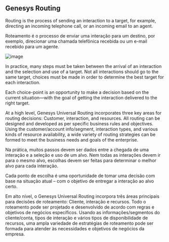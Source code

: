 ## Genesys Routing

Routing is the process of sending an interaction to a target, for example, directing an incoming telephone call, or an incoming email to an agent.

Roteamento é o processo de enviar uma interação para um destino, por exemplo, direcionar uma chamada telefônica recebida ou um e-mail recebido para um agente.

![image](https://user-images.githubusercontent.com/52088444/157931420-c24f2435-2a83-4f60-82f4-fd92c6bb6213.png)

In practice, many steps must be taken between the arrival of an interaction and the selection and use of a target. Not all interactions should go to the same target, choices must be made in order to determine the best target for each interaction. 

Each choice-point is an opportunity to make a decision based on the current situation—with the goal of getting the interaction delivered to the right target.

At a high level, Genesys Universal Routing incorporates three key areas for routing decisions: Customer, interaction, and resources. All routing can be designed and developed as per specific business rules and objectives. Using the customer/account info/segment, interaction types, and various kinds of resource availability, a wide variety of routing strategies can be formed to meet the business needs and goals of the enterprise.

Na prática, muitos passos devem ser dados entre a chegada de uma interação e a seleção e uso de um alvo. Nem todas as interações devem ir para o mesmo alvo, escolhas devem ser feitas para determinar o melhor alvo para cada interação.

Cada ponto de escolha é uma oportunidade de tomar uma decisão com base na situação atual – com o objetivo de entregar a interação ao alvo certo.

Em alto nível, o Genesys Universal Routing incorpora três áreas principais para decisões de roteamento: Cliente, interação e recursos. Todo o roteamento pode ser projetado e desenvolvido de acordo com regras e objetivos de negócios específicos. Usando as informações/segmentos do cliente/conta, tipos de interação e vários tipos de disponibilidade de recursos, uma ampla variedade de estratégias de roteamento pode ser formada para atender às necessidades e objetivos de negócios da empresa.


